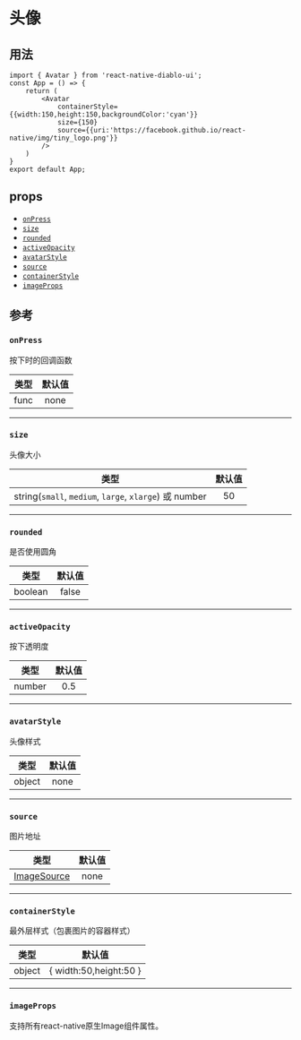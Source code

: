 # 头像

## 用法

```
import { Avatar } from 'react-native-diablo-ui';
const App = () => {
    return (
        <Avatar
            containerStyle={{width:150,height:150,backgroundColor:'cyan'}}
            size={150}
            source={{uri:'https://facebook.github.io/react-native/img/tiny_logo.png'}}
        />
    )
}
export default App;

```

## props

  - [`onPress`](#onPress)
  - [`size`](#size)
  - [`rounded`](#rounded)
  - [`activeOpacity`](#activeOpacity)
  - [`avatarStyle`](#avatarStyle)
  - [`source`](#source)
  - [`containerStyle`](#containerStyle)
  - [`imageProps`](#imageProps)

## 参考


### `onPress`

按下时的回调函数

|  类型  | 默认值 |
| :----: | :-----: |
| func |   none   |

---

### `size`

头像大小

|  类型  | 默认值 |
| :----: | :-----: |
| string(`small`, `medium`, `large`, `xlarge`) 或 number |   50   |

---

### `rounded`

是否使用圆角

|  类型  | 默认值 |
| :----: | :-----: |
| boolean |   false   |

---

### `activeOpacity`

按下透明度

|  类型  | 默认值 |
| :----: | :-----: |
| number |   0.5   |

---

### `avatarStyle`

头像样式

|  类型  | 默认值 |
| :----: | :-----: |
| object |   none   |

---

### `source`

图片地址

|                                类型                                | 默认值 |
| :----------------------------------------------------------------: | :-----: |
| [ImageSource](https://facebook.github.io/react-native/docs/images) |  none   |

---

### `containerStyle`

最外层样式（包裹图片的容器样式）

|      类型      | 默认值 |
| :------------: | :-----: |
| object |  { width:50,height:50 }   |

---

### `imageProps`

支持所有react-native原生Image组件属性。